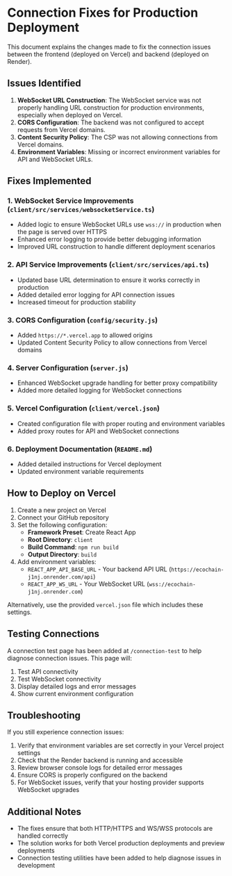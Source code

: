 # Connection Fixes for Production Deployment

This document explains the changes made to fix the connection issues between the frontend (deployed on Vercel) and backend (deployed on Render).

## Issues Identified

1. **WebSocket URL Construction**: The WebSocket service was not properly handling URL construction for production environments, especially when deployed on Vercel.
2. **CORS Configuration**: The backend was not configured to accept requests from Vercel domains.
3. **Content Security Policy**: The CSP was not allowing connections from Vercel domains.
4. **Environment Variables**: Missing or incorrect environment variables for API and WebSocket URLs.

## Fixes Implemented

### 1. WebSocket Service Improvements (`client/src/services/websocketService.ts`)

- Added logic to ensure WebSocket URLs use `wss://` in production when the page is served over HTTPS
- Enhanced error logging to provide better debugging information
- Improved URL construction to handle different deployment scenarios

### 2. API Service Improvements (`client/src/services/api.ts`)

- Updated base URL determination to ensure it works correctly in production
- Added detailed error logging for API connection issues
- Increased timeout for production stability

### 3. CORS Configuration (`config/security.js`)

- Added `https://*.vercel.app` to allowed origins
- Updated Content Security Policy to allow connections from Vercel domains

### 4. Server Configuration (`server.js`)

- Enhanced WebSocket upgrade handling for better proxy compatibility
- Added more detailed logging for WebSocket connections

### 5. Vercel Configuration (`client/vercel.json`)

- Created configuration file with proper routing and environment variables
- Added proxy routes for API and WebSocket connections

### 6. Deployment Documentation (`README.md`)

- Added detailed instructions for Vercel deployment
- Updated environment variable requirements

## How to Deploy on Vercel

1. Create a new project on Vercel
2. Connect your GitHub repository
3. Set the following configuration:
   - **Framework Preset**: Create React App
   - **Root Directory**: `client`
   - **Build Command**: `npm run build`
   - **Output Directory**: `build`
4. Add environment variables:
   - `REACT_APP_API_BASE_URL` - Your backend API URL (`https://ecochain-j1nj.onrender.com/api`)
   - `REACT_APP_WS_URL` - Your WebSocket URL (`wss://ecochain-j1nj.onrender.com`)

Alternatively, use the provided `vercel.json` file which includes these settings.

## Testing Connections

A connection test page has been added at `/connection-test` to help diagnose connection issues. This page will:

1. Test API connectivity
2. Test WebSocket connectivity
3. Display detailed logs and error messages
4. Show current environment configuration

## Troubleshooting

If you still experience connection issues:

1. Verify that environment variables are set correctly in your Vercel project settings
2. Check that the Render backend is running and accessible
3. Review browser console logs for detailed error messages
4. Ensure CORS is properly configured on the backend
5. For WebSocket issues, verify that your hosting provider supports WebSocket upgrades

## Additional Notes

- The fixes ensure that both HTTP/HTTPS and WS/WSS protocols are handled correctly
- The solution works for both Vercel production deployments and preview deployments
- Connection testing utilities have been added to help diagnose issues in development